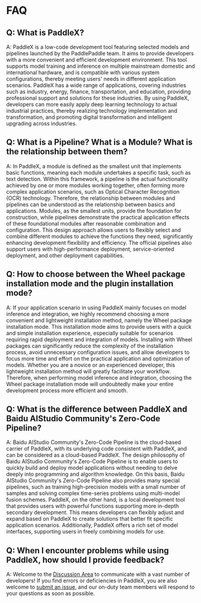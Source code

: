 # FAQ

## Q: What is PaddleX?

A: PaddleX is a low-code development tool featuring selected models and pipelines launched by the PaddlePaddle team. It aims to provide developers with a more convenient and efficient development environment. This tool supports model training and inference on multiple mainstream domestic and international hardware, and is compatible with various system configurations, thereby meeting users' needs in different application scenarios. PaddleX has a wide range of applications, covering industries such as industry, energy, finance, transportation, and education, providing professional support and solutions for these industries. By using PaddleX, developers can more easily apply deep learning technology to actual industrial practices, thereby realizing technology implementation and transformation, and promoting digital transformation and intelligent upgrading across industries.

## Q: What is a Pipeline? What is a Module? What is the relationship between them?

A: In PaddleX, a module is defined as the smallest unit that implements basic functions, meaning each module undertakes a specific task, such as text detection. Within this framework, a pipeline is the actual functionality achieved by one or more modules working together, often forming more complex application scenarios, such as Optical Character Recognition (OCR) technology. Therefore, the relationship between modules and pipelines can be understood as the relationship between basics and applications. Modules, as the smallest units, provide the foundation for construction, while pipelines demonstrate the practical application effects of these foundational modules after reasonable combination and configuration. This design approach allows users to flexibly select and combine different modules to achieve the functions they need, significantly enhancing development flexibility and efficiency. The official pipelines also support users with high-performance deployment, service-oriented deployment, and other deployment capabilities.

## Q: How to choose between the Wheel package installation mode and the plugin installation mode?

A: If your application scenario in using PaddleX mainly focuses on model inference and integration, we highly recommend choosing a more convenient and lightweight installation method, namely the Wheel package installation mode. This installation mode aims to provide users with a quick and simple installation experience, especially suitable for scenarios requiring rapid deployment and integration of models. Installing with Wheel packages can significantly reduce the complexity of the installation process, avoid unnecessary configuration issues, and allow developers to focus more time and effort on the practical application and optimization of models. Whether you are a novice or an experienced developer, this lightweight installation method will greatly facilitate your workflow. Therefore, when performing model inference and integration, choosing the Wheel package installation mode will undoubtedly make your entire development process more efficient and smooth.

## Q: What is the difference between PaddleX and Baidu AIStudio Community's Zero-Code Pipeline?

A: Baidu AIStudio Community's Zero-Code Pipeline is the cloud-based carrier of PaddleX, with its underlying code consistent with PaddleX, and can be considered as a cloud-based PaddleX. The design philosophy of Baidu AIStudio Community's Zero-Code Pipeline is to enable users to quickly build and deploy model applications without needing to delve deeply into programming and algorithm knowledge. On this basis, Baidu AIStudio Community's Zero-Code Pipeline also provides many special pipelines, such as training high-precision models with a small number of samples and solving complex time-series problems using multi-model fusion schemes. PaddleX, on the other hand, is a local development tool that provides users with powerful functions supporting more in-depth secondary development. This means developers can flexibly adjust and expand based on PaddleX to create solutions that better fit specific application scenarios. Additionally, PaddleX offers a rich set of model interfaces, supporting users in freely combining models for use.

## Q: When I encounter problems while using PaddleX, how should I provide feedback?

A: Welcome to the [Discussion Area](https://github.com/PaddlePaddle/PaddleX/discussions) to communicate with a vast number of developers! If you find errors or deficiencies in PaddleX, you are also welcome to [submit an issue](https://github.com/PaddlePaddle/PaddleX/issues), and our on-duty team members will respond to your questions as soon as possible.
```